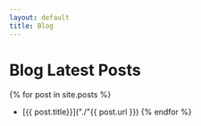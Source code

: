 ```yaml
---
layout: default
title: Blog
---
```

# Blog Latest Posts  

{% for post in site.posts %}
* [{{ post.title}}]("./"{{ post.url }})
{% endfor %}
